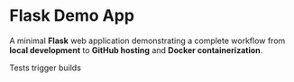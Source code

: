 # Flask Demo App

A minimal **Flask** web application demonstrating a complete workflow from **local development** to **GitHub hosting** and **Docker containerization**.


Tests trigger builds
